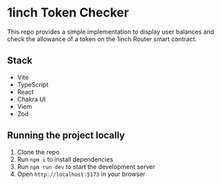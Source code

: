 # 1inch Token Checker

This repo provides a simple implementation to display user balances and check the allowance of a token on the 1inch Router smart contract.

## Stack

- Vite
- TypeScript
- React
- Chakra UI
- Viem
- Zod

## Running the project locally

1. Clone the repo
2. Run `npm i` to install dependencies
3. Run `npm run dev` to start the development server
4. Open `http://localhost:5173` in your browser
